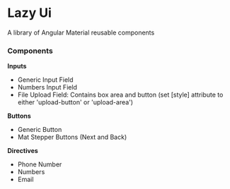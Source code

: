 # Lazy Ui

A library of Angular Material reusable components

### Components

**Inputs**
* Generic Input Field
* Numbers Input Field
* File Upload Field: Contains box area and button (set [style] attribute to either 'upload-button' or 'upload-area')

**Buttons**
* Generic Button
* Mat Stepper Buttons (Next and Back)

**Directives**
* Phone Number
* Numbers
* Email
